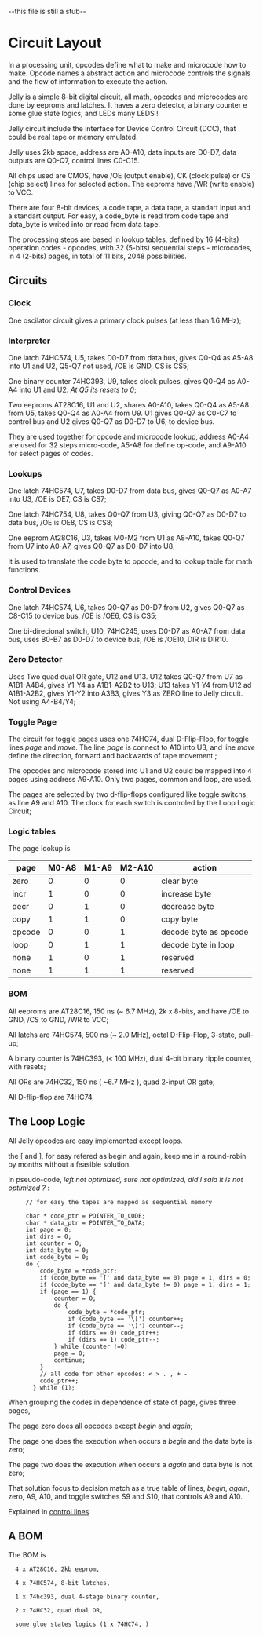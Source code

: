 --this file is still a stub--

# Circuit Layout

In a processing unit, opcodes define what to make and microcode how to make. Opcode names a abstract action and microcode controls the signals and the flow of information to execute the action.

Jelly is a simple 8-bit digital circuit, all math, opcodes and microcodes are done by eeproms and latches. It haves a zero detector, a binary counter e some glue state logics, and LEDs many LEDS ! 

Jelly circuit include the interface for Device Control Circuit (DCC), that could be real tape or memory emulated.

Jelly uses 2kb space, address are A0-A10, data inputs are D0-D7, data outputs are Q0-Q7, control lines C0-C15. 

All chips used are CMOS, have /OE (output enable), CK (clock pulse) or CS (chip select) lines for selected action. The eeproms have /WR (write enable) to VCC.

There are four 8-bit devices, a code tape, a data tape, a standart input and a standart output. For easy, a code_byte is read from code tape and data_byte is writed into or read from data tape.

The processing steps are  based in lookup tables, defined by 16 (4-bits) operation codes - opcodes, with 32 (5-bits) sequential steps - microcodes, in 4 (2-bits) pages, in total of 11 bits, 2048 possibilities.

## Circuits

### Clock

One oscilator circuit gives a primary clock pulses (at less than 1.6 MHz); 

### Interpreter 

One latch 74HC574, U5, takes D0-D7 from data bus, gives Q0-Q4 as A5-A8 into U1 and U2, Q5-Q7 not used, /OE is GND, CS is CS5;

One binary counter 74HC393, U9, takes clock pulses, gives Q0-Q4 as A0-A4 into U1 and U2. _At Q5 its resets to 0_;

Two eeproms AT28C16, U1 and U2, shares A0-A10, takes Q0-Q4 as A5-A8 from U5, takes Q0-Q4 as A0-A4 from U9. U1 gives Q0-Q7 as C0-C7 to control bus and U2 gives Q0-Q7 as D0-D7 to U6, to device bus. 

They are used together for opcode and microcode lookup, address A0-A4 are used for 32 steps micro-code, A5-A8 for define op-code, and A9-A10 for select pages of codes.

### Lookups

One latch 74HC574, U7, takes D0-D7 from data bus, gives Q0-Q7 as A0-A7 into U3, /OE is OE7, CS is CS7;

One latch 74HC754, U8, takes Q0-Q7 from U3, giving Q0-Q7 as D0-D7 to data bus, /OE is OE8, CS is CS8;

One eeprom At28C16, U3, takes M0-M2 from U1 as A8-A10, takes Q0-Q7 from U7 into A0-A7, gives Q0-Q7 as D0-D7 into U8; 

It is used to translate the code byte to opcode, and to lookup table for math functions.

### Control Devices

One latch 74HC574, U6, takes Q0-Q7 as D0-D7 from U2, gives Q0-Q7 as C8-C15 to device bus, /OE is /OE6, CS is CS5;

One bi-direcional switch, U10, 74HC245, uses D0-D7 as A0-A7 from data bus, uses B0-B7 as D0-D7 to device bus, /OE is /OE10, DIR is DIR10.

### Zero Detector

Uses Two quad dual OR gate, U12 and U13. U12 takes Q0-Q7 from U7 as A1B1-A4B4, gives Y1-Y4 as A1B1-A2B2 to U13; U13
takes Y1-Y4 from U12 ad A1B1-A2B2, gives Y1-Y2 into A3B3, gives Y3 as ZERO line to Jelly circuit. Not using A4-B4/Y4;

### Toggle Page

The circuit for toggle pages uses one 74HC74, dual D-Flip-Flop, for toggle lines _page_ and _move_. The line _page_ is connect to A10 into U3, and line _move_ define the direction, forward and backwards of tape movement ;

The opcodes and microcode stored into U1 and U2 could be mapped into 4 pages using address A9-A10. Only two pages, common and loop, are used. 

The pages are selected by two d-flip-flops configured like toggle switchs, as line A9 and A10. The clock for each switch is controled by the Loop Logic Circuit;

### Logic tables

The page lookup is 

| page | M0-A8 | M1-A9 | M2-A10 | action |
| ---- | ----- | ----- | ------ | ----- |
| zero | 0 | 0 | 0 | clear byte |
| incr | 1 | 0 | 0 | increase byte |
| decr | 0 | 1 | 0 | decrease byte |
| copy | 1 | 1 | 0 | copy byte |
| opcode | 0 | 0 | 1 | decode byte as opcode |
| loop | 0 | 1 | 1 | decode byte in loop |
| none | 1 | 0 | 1 | reserved |
| none | 1 | 1 | 1 | reserved |

### BOM

All eeproms are AT28C16, 150 ns (~ 6.7 MHz), 2k x 8-bits, and have /OE to GND, /CS to GND, /WR to VCC;

All latchs are 74HC574, 500 ns (~ 2.0 MHz), octal D-Flip-Flop, 3-state, pull-up;

A binary counter is 74HC393, (< 100 MHz), dual 4-bit binary ripple counter, with resets;

All ORs are 74HC32, 150 ns ( ~6.7 MHz ), quad 2-input OR gate;

All D-flip-flop are 74HC74, 

## The Loop Logic

All Jelly opcodes are easy implemented except loops. 

the [ and ], for easy refered as begin and again, keep me in a round-robin by months without a feasible solution.

In pseudo-code, _left not optimized, sure not optimized, did I said it is not optimized ?_ :

         // for easy the tapes are mapped as sequential memory
         
         char * code_ptr = POINTER_TO_CODE;
         char * data_ptr = POINTER_TO_DATA;
         int page = 0;
         int dirs = 0;
         int counter = 0;
         int data_byte = 0;
         int code_byte = 0;
         do {
             code_byte = *code_ptr;
             if (code_byte == '[' and data_byte == 0) page = 1, dirs = 0;
             if (code_byte == ']' and data_byte != 0) page = 1, dirs = 1;
             if (page == 1) { 
                 counter = 0;
                 do {
                     code_byte = *code_ptr;
                     if (code_byte == '\[') counter++;
                     if (code_byte == '\]') counter--;
                     if (dirs == 0) code_ptr++;
                     if (dirs == 1) code_ptr--;
                 } while (counter !=0)
                 page = 0;
                 continue;
             }
             // all code for other opcodes: < > . , + -
             code_ptr++;
           } while (1);
         
When grouping the codes in dependence of state of page, gives three pages,  

The page zero does all opcodes except _begin_ and _again_; 

The page one does the execution when occurs a _begin_ and the data byte is zero; 

The page two does the execution when occurs a _again_ and data byte is not zero;

That solution focus to decision match as a true table of lines, _begin_, _again_, zero, A9, A10, and toggle switches S9 and S10, that controls A9 and A10.

Explained in [control lines](documents/LogicLoop.md)

## A BOM    

The BOM is

      4 x AT28C16, 2kb eeprom,

      4 x 74HC574, 8-bit latches, 
      
      1 x 74hc393, dual 4-stage binary counter,
      
      2 x 74HC32, quad dual OR, 
      
      some glue states logics (1 x 74HC74, )
